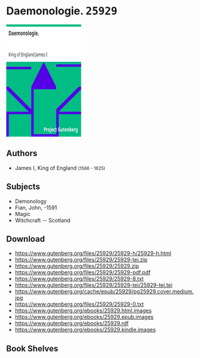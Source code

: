 # Daemonologie. <kbd>25929</kbd>

![](./cover.medium.jpg "")

## Authors


 - James I, King of England <small>(1566 - 1625)</small>

## Subjects


 - Demonology
 - Fian, John, -1591
 - Magic
 - Witchcraft -- Scotland

## Download


 - https://www.gutenberg.org/files/25929/25929-h/25929-h.html
 - https://www.gutenberg.org/files/25929/25929-tei.zip
 - https://www.gutenberg.org/files/25929/25929.zip
 - https://www.gutenberg.org/files/25929/25929-pdf.pdf
 - https://www.gutenberg.org/files/25929/25929-8.txt
 - https://www.gutenberg.org/files/25929/25929-tei/25929-tei.tei
 - https://www.gutenberg.org/cache/epub/25929/pg25929.cover.medium.jpg
 - https://www.gutenberg.org/files/25929/25929-0.txt
 - https://www.gutenberg.org/ebooks/25929.html.images
 - https://www.gutenberg.org/ebooks/25929.epub.images
 - https://www.gutenberg.org/ebooks/25929.rdf
 - https://www.gutenberg.org/ebooks/25929.kindle.images

## Book Shelves


